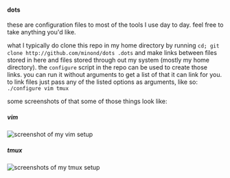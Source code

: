#### dots

these are configuration files to most of the tools I use day to day. feel free
to take anything you'd like.

what I typically do clone this repo in my home directory by running
`cd; git clone http://github.com/minond/dots .dots` and make links between
files stored in here and files stored through out my system (mostly my home
directory). the `configure` script in the repo can be used to create those
links. you can run it without arguments to get a list of that it can link for
you. to link files just pass any of the listed options as arguments, like so:
`./configure vim tmux`

some screenshots of that some of those things look like:

##### vim
![screenshot of my vim setup](https://raw.github.com/minond/dots/master/screenshots/vim.png)

##### tmux
![screenshots of my tmux setup](https://raw.github.com/minond/dots/master/screenshots/tmux.png)
